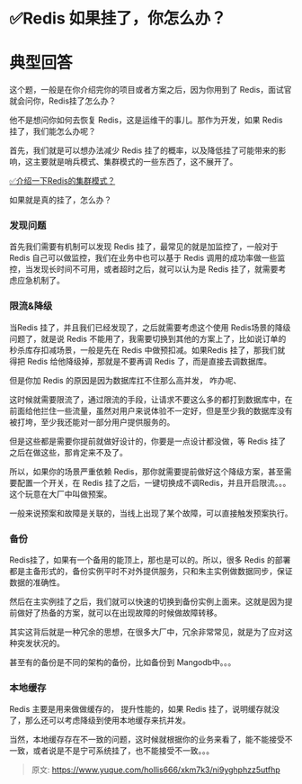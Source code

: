 # ✅Redis 如果挂了，你怎么办？

# 典型回答


这个题，一般是在你介绍完你的项目或者方案之后，因为你用到了 Redis，面试官就会问你，Redis挂了怎么办？



他不是想问你如何去恢复 Redis，这是运维干的事儿。那作为开发，如果 Redis 挂了，我们能怎么办呢？



首先，我们就是可以想办法减少 Redis 挂了的概率，以及降低挂了可能带来的影响，这主要就是哨兵模式、集群模式的一些东西了，这不展开了。



[✅介绍一下Redis的集群模式？](https://www.yuque.com/hollis666/xkm7k3/namhuv165lorwudw)



如果就是真的挂了，怎么办？



### 发现问题


首先我们需要有机制可以发现 Redis 挂了，最常见的就是加监控了，一般对于 Redis 自己可以做监控，我们在业务中也可以基于 Redis 调用的成功率做一些监控，当发现长时间不可用，或者超时之后，就可以认为是 Redis 挂了，就需要考虑应急机制了。



### 限流&降级


当Redis 挂了，并且我们已经发现了，之后就需要考虑这个使用 Redis场景的降级问题了，就是说 Redis 不能用了，我需要切换到其他的方案上了，比如说订单的秒杀库存扣减场景，一般是先在 Redis 中做预扣减。如果Redis 挂了，那我们就得把 Redis 给他降级掉，那就是不要再调 Redis 了，而是直接去调数据库。



但是你加 Redis 的原因是因为数据库扛不住那么高并发， 咋办呢、



这时候就需要限流了，通过限流的手段，让请求不要这么多的都打到数据库中，在前面给他拦住一些流量，虽然对用户来说体验不一定好，但是至少我的数据库没有被打垮，至少我还能对一部分用户提供服务的。



但是这些都是需要你提前就做好设计的，你要是一点设计都没做，等 Redis 挂了之后在做这些，那肯定来不及了。



所以，如果你的场景严重依赖 Redis，那你就需要提前做好这个降级方案，甚至需要配置一个开关，在 Redis 挂了之后，一键切换成不调Redis，并且开启限流。。。这个玩意在大厂中叫做预案。



一般来说预案和故障是关联的，当线上出现了某个故障，可以直接触发预案执行。



### 备份


Redis挂了，如果有一个备用的能顶上，那也是可以的。所以，很多 Redis 的部署都是主备形式的，备份实例平时不对外提供服务，只和朱主实例做数据同步，保证数据的准确性。



然后在主实例挂了之后，我们就可以快速的切换到备份实例上面来。这就是因为提前做好了热备的方案，就可以在出现故障的时候做故障转移。



其实这背后就是一种冗余的思想，在很多大厂中，冗余非常常见，就是为了应对这种突发状况的。



甚至有的备份是不同的架构的备份，比如备份到 Mangodb中。。。



### 本地缓存


Redis 主要是用来做做缓存的， 提升性能的，如果 Redis 挂了，说明缓存就没了，那么还可以考虑降级到使用本地缓存来抗并发。



当然，本地缓存存在不一致的问题，这时候就根据你的业务来看了，能不能接受不一致，或者说是不是宁可系统挂了，也不能接受不一致。。。







> 原文: <https://www.yuque.com/hollis666/xkm7k3/ni9yghphzz5utfhp>